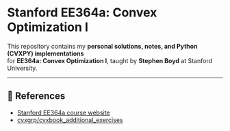 
# Stanford EE364a: Convex Optimization I

This repository contains my **personal solutions, notes, and Python (CVXPY) implementations**  
for **EE364a: Convex Optimization I**, taught by **Stephen Boyd** at Stanford University.  

---

## 🔗 References

* [Stanford EE364a course website](https://web.stanford.edu/class/ee364a/)
* [cvxgrp/cvxbook\_additional\_exercises](https://github.com/cvxgrp/cvxbook_additional_exercises)

```
